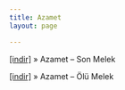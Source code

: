 ```yaml
---
title: Azamet
layout: page

---
```

<a href="https://cloud.mail.ru/public/c38d0b47d1c2/Azamet%20-%20Son%20Melek" target="_blank">[indir]</a>  »  Azamet &#8211; Son Melek

<a href="https://cloud.mail.ru/public/411ab6dbaeec/Azamet%20-%20%C3%96l%C3%BC%20Melek" target="_blank">[indir]</a>  »  Azamet &#8211; Ölü Melek